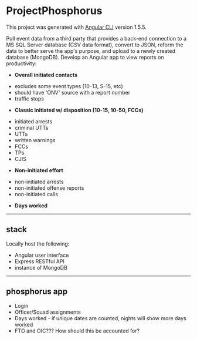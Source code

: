 # ProjectPhosphorus

This project was generated with [Angular CLI](https://github.com/angular/angular-cli) version 1.5.5.

Pull event data from a third party that provides a back-end connection to a MS SQL Server database (CSV data format), convert to JSON, reform the data to better serve the app's purpose, and upload to a newly created database (MongoDB). Develop an Angular app to view reports on productivity:

* **Overall initiated contacts**

 - excludes some event types (10-13, S-15, etc)
 - should have 'ONV' source with a report number
 - traffic stops

* **Classic initiated w/ disposition (10-15, 10-50, FCCs)**

 - initiated arrests
 - criminal UTTs
 - UTTs
 - written warnings
 - FCCs
 - TPs
 - CJIS

* **Non-initiated effort**

 - non-initiated arrests
 - non-initiated offense reports
 - non-initiated calls

* **Days worked**

----
## stack

Locally host the following:

* Angular user interface
* Express RESTful API
* instance of MongoDB

----
## phosphorus app

* Login
* Officer/Squad assignments
* Days worked - if unique dates are counted, nights will show more days worked
* FTO and OIC??? How should this be accounted for?
